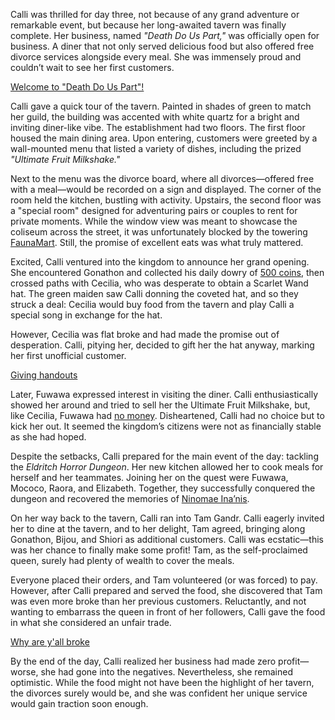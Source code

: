 <!-- title: Mori Calliope -->
<!-- status: Alive -->

Calli was thrilled for day three, not because of any grand adventure or remarkable event, but because her long-awaited tavern was finally complete. Her business, named _"Death Do Us Part,"_ was officially open for business. A diner that not only served delicious food but also offered free divorce services alongside every meal. She was immensely proud and couldn’t wait to see her first customers.

[Welcome to "Death Do Us Part"!](#embed:https://www.youtube.com/live/efqkfe_5O0s?t=368)

Calli gave a quick tour of the tavern. Painted in shades of green to match her guild, the building was accented with white quartz for a bright and inviting diner-like vibe. The establishment had two floors. The first floor housed the main dining area. Upon entering, customers were greeted by a wall-mounted menu that listed a variety of dishes, including the prized _"Ultimate Fruit Milkshake."_

Next to the menu was the divorce board, where all divorces—offered free with a meal—would be recorded on a sign and displayed. The corner of the room held the kitchen, bustling with activity. Upstairs, the second floor was a "special room" designed for adventuring pairs or couples to rent for private moments. While the window view was meant to showcase the coliseum across the street, it was unfortunately blocked by the towering [FaunaMart](https://www.youtube.com/live/efqkfe_5O0s?feature=shared&t=753). Still, the promise of excellent eats was what truly mattered.

Excited, Calli ventured into the kingdom to announce her grand opening. She encountered Gonathon and collected his daily dowry of [500 coins](https://www.youtube.com/live/efqkfe_5O0s?feature=shared&t=2608), then crossed paths with Cecilia, who was desperate to obtain a Scarlet Wand hat. The green maiden saw Calli donning the coveted hat, and so they struck a deal: Cecilia would buy food from the tavern and play Calli a special song in exchange for the hat.

However, Cecilia was flat broke and had made the promise out of desperation. Calli, pitying her, decided to gift her the hat anyway, marking her first unofficial customer.

[Giving handouts](#embed:https://www.youtube.com/live/efqkfe_5O0s?t=2917)

Later, Fuwawa expressed interest in visiting the diner. Calli enthusiastically showed her around and tried to sell her the Ultimate Fruit Milkshake, but, like Cecilia, Fuwawa had [no money](https://www.youtube.com/live/efqkfe_5O0s?feature=shared&t=3995). Disheartened, Calli had no choice but to kick her out. It seemed the kingdom’s citizens were not as financially stable as she had hoped.

Despite the setbacks, Calli prepared for the main event of the day: tackling the _Eldritch Horror Dungeon_. Her new kitchen allowed her to cook meals for herself and her teammates. Joining her on the quest were Fuwawa, Mococo, Raora, and Elizabeth. Together, they successfully conquered the dungeon and recovered the memories of [Ninomae Ina’nis](https://www.youtube.com/live/efqkfe_5O0s?feature=shared&t=7707).

On her way back to the tavern, Calli ran into Tam Gandr. Calli eagerly invited her to dine at the tavern, and to her delight, Tam agreed, bringing along Gonathon, Bijou, and Shiori as additional customers. Calli was ecstatic—this was her chance to finally make some profit! Tam, as the self-proclaimed queen, surely had plenty of wealth to cover the meals.

Everyone placed their orders, and Tam volunteered (or was forced) to pay. However, after Calli prepared and served the food, she discovered that Tam was even more broke than her previous customers. Reluctantly, and not wanting to embarrass the queen in front of her followers, Calli gave the food in what she considered an unfair trade.

[Why are y'all broke](#embed:https://www.youtube.com/live/efqkfe_5O0s?feature=shared&t=10791)

By the end of the day, Calli realized her business had made zero profit—worse, she had gone into the negatives. Nevertheless, she remained optimistic. While the food might not have been the highlight of her tavern, the divorces surely would be, and she was confident her unique service would gain traction soon enough.